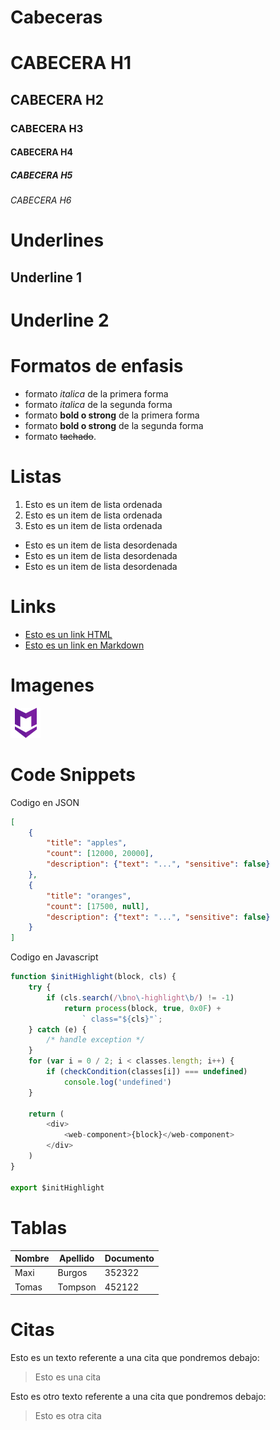 # Cabeceras
# CABECERA H1
## CABECERA H2
### CABECERA H3
#### CABECERA H4
##### CABECERA H5
###### CABECERA H6

# Underlines
Underline 1
------------

Underline 2
============

# Formatos de enfasis
- formato *italica* de la primera forma
- formato _italica_ de la segunda forma
- formato **bold o strong** de la primera forma
- formato __bold o strong__ de la segunda forma
- formato ~~tachado~~.

# Listas
1. Esto es un item de lista ordenada
2. Esto es un item de lista ordenada
3. Esto es un item de lista ordenada

- Esto es un item de lista desordenada
- Esto es un item de lista desordenada
- Esto es un item de lista desordenada

# Links
- <a href="http://www.google.es">Esto es un link HTML</a>
- [Esto es un link en Markdown](http://ww.google.es)

# Imagenes
![Logo Github](https://github.com/adam-p/markdown-here/raw/master/src/common/images/icon48.png)

# Code Snippets
Codigo en JSON
```JSON
[
    {
        "title": "apples",
        "count": [12000, 20000],
        "description": {"text": "...", "sensitive": false}
    },
    {
        "title": "oranges",
        "count": [17500, null],
        "description": {"text": "...", "sensitive": false}
    }
]
```
Codigo en Javascript
```Javascript
function $initHighlight(block, cls) {
    try {
        if (cls.search(/\bno\-highlight\b/) != -1)
            return process(block, true, 0x0F) + 
                ` class="${cls}"`;
    } catch (e) {
        /* handle exception */
    }
    for (var i = 0 / 2; i < classes.length; i++) {
        if (checkCondition(classes[i]) === undefined)
            console.log('undefined')
    }

    return (
        <div>
            <web-component>{block}</web-component>
        </div>
    )
}

export $initHighlight
```

# Tablas
| Nombre | Apellido | Documento |
| ------ | -------- | --------- |
| Maxi   | Burgos   | 352322    |
| Tomas  | Tompson  | 452122    |

# Citas
Esto es un texto referente a una cita que pondremos debajo:
> Esto es una cita

Esto es otro texto referente a una cita que pondremos debajo:
> Esto es otra cita
